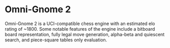 # Omni-Gnome 2

Omni-Gnome 2 is a UCI-compatible chess engine with an estimated elo rating of ~1800. Some notable features of the engine include a bitboard board representation, fully legal move generation, alpha-beta and quiescent search, and piece-square tables only evaluation.
